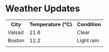 # Weather Updates

<!-- WEATHER-UPDATE-START -->
<table><tr><th>City</th><th>Temperature (°C)</th><th>Condition</th></tr><tr><td>Valsad</td><td>21.6</td><td>Clear</td></tr><tr><td>Boston</td><td>12.2</td><td>Light rain</td></tr><tr><td></td><td></td><td></td></tr></table>
<!-- WEATHER-UPDATE-END -->
